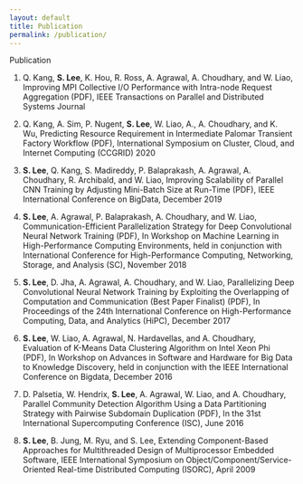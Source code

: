 ```yaml
---
layout: default
title: Publication
permalink: /publication/
---
```


Publication

1. Q. Kang, **S. Lee**, K. Hou, R. Ross, A. Agrawal, A. Choudhary, and W. Liao, Improving MPI Collective I/O Performance with Intra-node Request Aggregation (PDF), IEEE Transactions on Parallel and Distributed Systems Journal

2. Q. Kang, A. Sim, P. Nugent, **S. Lee**, W. Liao, A., A. Choudhary, and K. Wu, Predicting Resource Requirement in Intermediate Palomar Transient Factory Workflow (PDF), International Symposium on Cluster, Cloud, and Internet Computing (CCGRID) 2020

3. **S. Lee**, Q. Kang, S. Madireddy, P. Balaprakash, A. Agrawal, A. Choudhary, R. Archibald, and W. Liao, Improving Scalability of Parallel CNN Training by Adjusting Mini-Batch Size at Run-Time (PDF), IEEE International Conference on BigData, December 2019

4. **S. Lee**, A. Agrawal, P. Balaprakash, A. Choudhary, and W. Liao, Communication-Efficient Parallelization Strategy for Deep Convolutional Neural Network Training (PDF), In Workshop on Machine Learning in High-Performance Computing Environments, held in conjunction with International Conference for High-Performance Computing, Networking, Storage, and Analysis (SC), November 2018

5. **S. Lee**, D. Jha, A. Agrawal, A. Choudhary, and W. Liao, Parallelizing Deep Convolutional Neural Network Training by Exploiting the Overlapping of Computation and Communication (Best Paper Finalist) (PDF), In Proceedings of the 24th International Conference on High-Performance Computing, Data, and Analytics (HiPC), December 2017

6. **S. Lee**, W. Liao, A. Agrawal, N. Hardavellas, and A. Choudhary, Evaluation of K-Means Data Clustering Algorithm on Intel Xeon Phi (PDF), In Workshop on Advances in Software and Hardware for Big Data to Knowledge Discovery, held in conjunction with the IEEE International Conference on Bigdata, December 2016

7. D. Palsetia, W. Hendrix, **S. Lee**, A. Agrawal, W. Liao, and A. Choudhary, Parallel Community Detection Algorithm Using a Data Partitioning Strategy with Pairwise Subdomain Duplication (PDF), In the 31st International Supercomputing Conference (ISC), June 2016

8. **S. Lee**, B. Jung, M. Ryu, and S. Lee, Extending Component-Based Approaches for Multithreaded Design of Multiprocessor Embedded Software, IEEE International Symposium on Object/Component/Service-Oriented Real-time Distributed Computing (ISORC), April 2009

